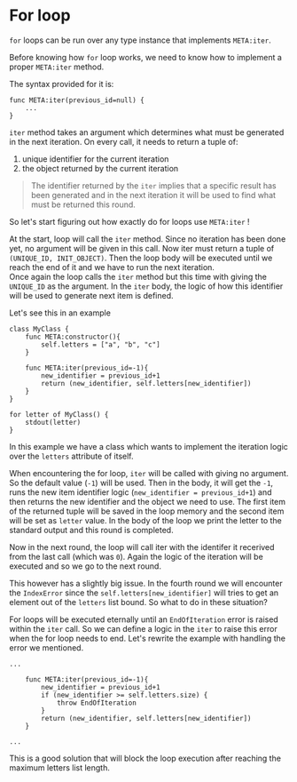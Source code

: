 # For loop

`for` loops can be run over any type instance that implements `META:iter`.

Before knowing how `for` loop works, we need to know how to implement a proper `META:iter` method.

The syntax provided for it is:

    func META:iter(previous_id=null) {
        ...
    }



`iter` method takes an argument which determines what must be generated in the next iteration. On every call, it needs to return a tuple of:
1. unique identifier for the current iteration
2. the object returned by the current iteration

> The identifier returned by the `iter` implies that a specific result has been generated and in the next iteration it will be used to find what must be returned this round.


So let's start figuring out how exactly do for loops use `META:iter` !

At the start, loop will call the `iter` method. Since no iteration has been done yet, no argument will be given in this call. Now iter must return a tuple of `(UNIQUE_ID, INIT_OBJECT)`. Then the loop body will be executed until we reach the end of it and we have to run the next iteration.\
Once again the loop calls the `iter` method but this time with giving the `UNIQUE_ID` as the argument. In the `iter` body, the logic of how this identifier will be used to generate next item is defined.

Let's see this in an example

    class MyClass {
        func META:constructor(){
            self.letters = ["a", "b", "c"]
        }

        func META:iter(previous_id=-1){
            new_identifier = previous_id+1
            return (new_identifier, self.letters[new_identifier])
        }
    }

    for letter of MyClass() {
        stdout(letter)
    }

In this example we have a class which wants to implement the iteration logic over the `letters` attribute of itself.

When encountering the for loop, `iter` will be called with giving no argument. So the default value (`-1`) will be used. Then in the body, it will get the `-1`, runs the new item identifier logic (`new_identifier = previous_id+1`) and then returns the new identifier and the object we need to use. The first item of the returned tuple will be saved in the loop memory and the second item will be set as `letter` value. In the body of the loop we print the letter to the standard output and this round is completed.

Now in the next round, the loop will call iter with the identifer it recerived from the last call (which was `0`). Again the logic of the iteration will be executed and so we go to the next round.

This however has a slightly big issue. In the fourth round we will encounter the `IndexError` since the `self.letters[new_identifier]` will tries to get an element out of the `letters` list bound. So what to do in these situation?

For loops will be executed eternally until an `EndOfIteration` error is raised within the `iter` call. So we can define a logic in the `iter` to raise this error when the for loop needs to end. Let's rewrite the example with handling the error we mentioned.

    ...

        func META:iter(previous_id=-1){
            new_identifier = previous_id+1
            if (new_identifier >= self.letters.size) {
                throw EndOfIteration
            }
            return (new_identifier, self.letters[new_identifier])
        }

    ...

This is a good solution that will block the loop execution after reaching the maximum letters list length.
